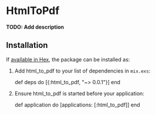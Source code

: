 # HtmlToPdf

**TODO: Add description**

## Installation

If [available in Hex](https://hex.pm/docs/publish), the package can be installed as:

  1. Add html_to_pdf to your list of dependencies in `mix.exs`:

        def deps do
          [{:html_to_pdf, "~> 0.0.1"}]
        end

  2. Ensure html_to_pdf is started before your application:

        def application do
          [applications: [:html_to_pdf]]
        end
